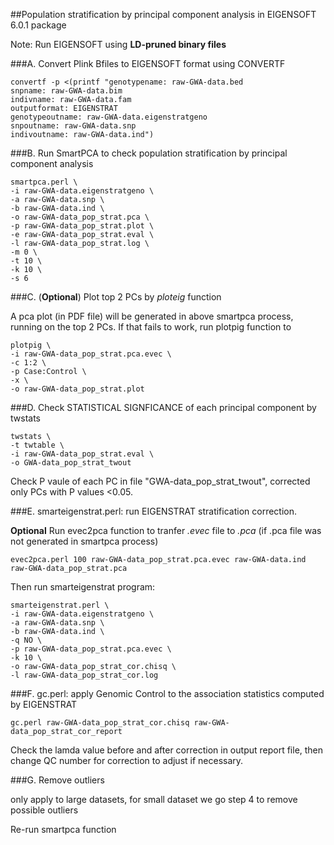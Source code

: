 ##Population stratification by principal component analysis in EIGENSOFT 6.0.1 package

Note: Run EIGENSOFT using **LD-pruned binary files**


###A. Convert Plink Bfiles to EIGENSOFT format using CONVERTF

```
convertf -p <(printf "genotypename: raw-GWA-data.bed
snpname: raw-GWA-data.bim
indivname: raw-GWA-data.fam
outputformat: EIGENSTRAT
genotypeoutname: raw-GWA-data.eigenstratgeno
snpoutname: raw-GWA-data.snp
indivoutname: raw-GWA-data.ind")
```

###B. Run SmartPCA to check population stratification by principal component analysis

```
smartpca.perl \
-i raw-GWA-data.eigenstratgeno \
-a raw-GWA-data.snp \
-b raw-GWA-data.ind \
-o raw-GWA-data_pop_strat.pca \
-p raw-GWA-data_pop_strat.plot \
-e raw-GWA-data_pop_strat.eval \
-l raw-GWA-data_pop_strat.log \
-m 0 \
-t 10 \
-k 10 \
-s 6
```
  


###C. (**Optional**) Plot top 2 PCs by *ploteig* function

A pca plot (in PDF file) will be generated in above smartpca process, running on the top 2 PCs.  If that fails to work, run plotpig function to  

```
plotpig \
-i raw-GWA-data_pop_strat.pca.evec \
-c 1:2 \
-p Case:Control \
-x \
-o raw-GWA-data_pop_strat.plot
```


###D. Check STATISTICAL SIGNFICANCE of each principal component by twstats

```
twstats \
-t twtable \
-i raw-GWA-data_pop_strat.eval \
-o GWA-data_pop_strat_twout
```

 Check P vaule of each PC in file "GWA-data_pop_strat_twout", corrected only PCs with P values <0.05. 

###E. smarteigenstrat.perl: run EIGENSTRAT stratification correction.

**Optional** Run evec2pca function to tranfer *.evec* file to *.pca* (if .pca file was not generated in smartpca process)

```
evec2pca.perl 100 raw-GWA-data_pop_strat.pca.evec raw-GWA-data.ind raw-GWA-data_pop_strat.pca
```

Then run smarteigenstrat program:

``` 
smarteigenstrat.perl \
-i raw-GWA-data.eigenstratgeno \
-a raw-GWA-data.snp \
-b raw-GWA-data.ind \
-q NO \
-p raw-GWA-data_pop_strat.pca.evec \
-k 10 \
-o raw-GWA-data_pop_strat_cor.chisq \
-l raw-GWA-data_pop_strat_cor.log
```



###F. gc.perl: apply Genomic Control to the association statistics computed by EIGENSTRAT

```
gc.perl raw-GWA-data_pop_strat_cor.chisq raw-GWA-data_pop_strat_cor_report
```

Check the lamda value before and after correction in output report file, then change QC number for correction to adjust if necessary.


###G. Remove outliers

only apply to large datasets, for small dataset we go step 4 to remove possible outliers
 
Re-run smartpca function
